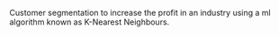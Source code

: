 Customer segmentation to increase the profit in an industry using a ml algorithm known as K-Nearest Neighbours.
